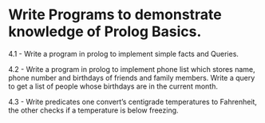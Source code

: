 # Write Programs to demonstrate knowledge of Prolog Basics.

4.1 - Write a program in prolog to implement simple facts and Queries.

4.2 - Write a program in prolog to implement phone list which stores name, phone number and birthdays of friends and family members. Write a query to get a list of people whose birthdays are in the current month.

4.3 - Write predicates one convert’s centigrade temperatures to Fahrenheit, the other checks if a temperature is below freezing.